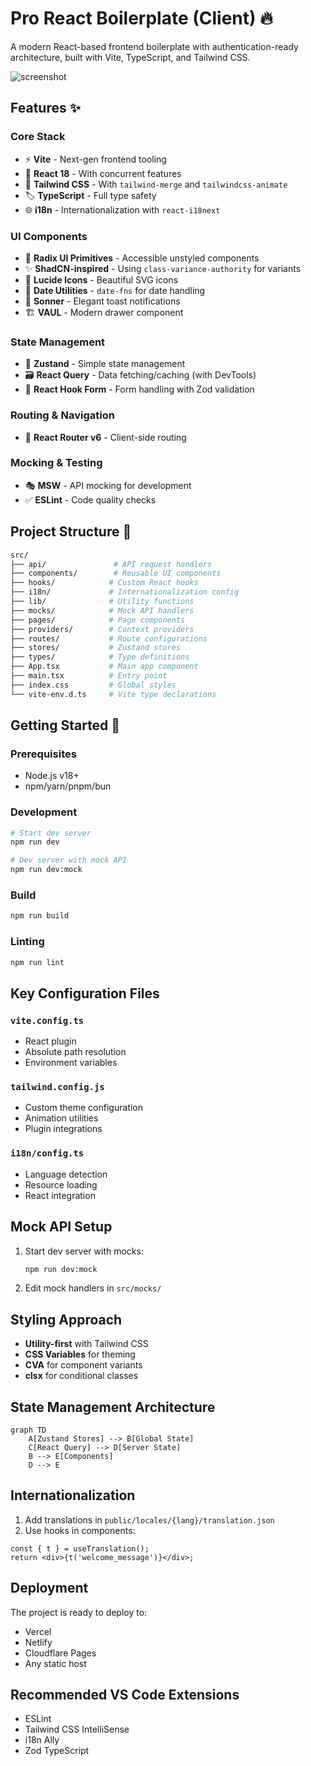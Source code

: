 # Pro React Boilerplate (Client) 🔥

A modern React-based frontend boilerplate with authentication-ready architecture, built with Vite, TypeScript, and Tailwind CSS.

![screenshot](https://github.com/pwmkin/pro-react-boilerplate/blob/main/docs/screenshot.jpg?raw=true)

## Features ✨

### Core Stack

- ⚡ **Vite** - Next-gen frontend tooling
- 🦄 **React 18** - With concurrent features
- 🎨 **Tailwind CSS** - With `tailwind-merge` and `tailwindcss-animate`
- 🏷️ **TypeScript** - Full type safety
- 🌐 **i18n** - Internationalization with `react-i18next`

### UI Components

- 🧩 **Radix UI Primitives** - Accessible unstyled components
- ✨ **ShadCN-inspired** - Using `class-variance-authority` for variants
- 🎉 **Lucide Icons** - Beautiful SVG icons
- 📅 **Date Utilities** - `date-fns` for date handling
- 🔔 **Sonner** - Elegant toast notifications
- 🏗️ **VAUL** - Modern drawer component

### State Management

- 🐻 **Zustand** - Simple state management
- 🗃️ **React Query** - Data fetching/caching (with DevTools)
- 📝 **React Hook Form** - Form handling with Zod validation

### Routing & Navigation

- 🚦 **React Router v6** - Client-side routing

### Mocking & Testing

- 🎭 **MSW** - API mocking for development
- ✅ **ESLint** - Code quality checks

## Project Structure 📂

```bash
src/
├── api/               # API request handlers
├── components/        # Reusable UI components
├── hooks/            # Custom React hooks
├── i18n/             # Internationalization config
├── lib/              # Utility functions
├── mocks/            # Mock API handlers
├── pages/            # Page components
├── providers/        # Context providers
├── routes/           # Route configurations
├── stores/           # Zustand stores
├── types/            # Type definitions
├── App.tsx           # Main app component
├── main.tsx          # Entry point
├── index.css         # Global styles
└── vite-env.d.ts     # Vite type declarations
```

## Getting Started 🚀

### Prerequisites

- Node.js v18+
- npm/yarn/pnpm/bun

### Development

```bash
# Start dev server
npm run dev

# Dev server with mock API
npm run dev:mock
```

### Build

```bash
npm run build
```

### Linting

```bash
npm run lint
```

## Key Configuration Files

### `vite.config.ts`

- React plugin
- Absolute path resolution
- Environment variables

### `tailwind.config.js`

- Custom theme configuration
- Animation utilities
- Plugin integrations

### `i18n/config.ts`

- Language detection
- Resource loading
- React integration

## Mock API Setup

1. Start dev server with mocks:

    ```bash
    npm run dev:mock
    ```

2. Edit mock handlers in `src/mocks/`

## Styling Approach

- **Utility-first** with Tailwind CSS
- **CSS Variables** for theming
- **CVA** for component variants
- **clsx** for conditional classes

## State Management Architecture

```mermaid
graph TD
    A[Zustand Stores] --> B[Global State]
    C[React Query] --> D[Server State]
    B --> E[Components]
    D --> E
```

## Internationalization

1. Add translations in `public/locales/{lang}/translation.json`
2. Use hooks in components:

```tsx
const { t } = useTranslation();
return <div>{t('welcome_message')}</div>;
```

## Deployment

The project is ready to deploy to:

- Vercel
- Netlify
- Cloudflare Pages
- Any static host

## Recommended VS Code Extensions

- ESLint
- Tailwind CSS IntelliSense
- i18n Ally
- Zod TypeScript
